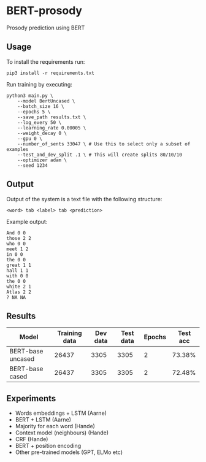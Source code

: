 # BERT-prosody
Prosody prediction using BERT

## Usage

To install the requirements run:

```console
pip3 install -r requirements.txt
```

Run training by executing:

```console
python3 main.py \
    --model BertUncased \
    --batch_size 16 \
    --epochs 5 \
    --save_path results.txt \
    --log_every 50 \
    --learning_rate 0.00005 \
    --weight_decay 0 \
    --gpu 0 \
    --number_of_sents 33047 \ # Use this to select only a subset of examples
    --test_and_dev_split .1 \ # This will create splits 80/10/10
    --optimizer adam \
    --seed 1234
```

## Output

Output of the system is a text file with the following structure:

```
<word> tab <label> tab <prediction>
```

Example output:
```
And 0 0
those 2 2
who 0 0
meet 1 2
in 0 0
the 0 0
great 1 1
hall 1 1
with 0 0
the 0 0
white 2 1
Atlas 2 2
? NA NA
```

## Results


| Model             | Training data | Dev data | Test data    | Epochs | Test acc |
| ---               | ---           | ---      | ---          | ---    | ---      |
| BERT-base uncased | 26437         | 3305     | 3305         | 2      | 73.38%   |
| BERT-base cased   | 26437         | 3305     | 3305         | 2      | 72.48%   |

## Experiments

* Words embeddings + LSTM (Aarne)
* BERT + LSTM (Aarne)
* Majority for each word (Hande)
* Context model (neighbours) (Hande)
* CRF (Hande)
* BERT + position encoding
* Other pre-trained models (GPT, ELMo etc)